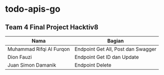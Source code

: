 # todo-apis-go

## Team 4 Final Project Hacktiv8

| Nama                      | Bagian                              |
| ------------------------- | ----------------------------------- |
| Muhammad Rifqi Al Furqon  | Endpoint Get All, Post dan Swagger  |
| Dion Fauzi                | Endpoint Get ID dan Update          |
| Juan Simon Damanik        | Endpoint Delete                     |